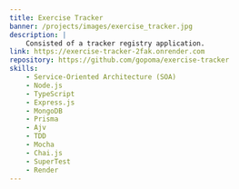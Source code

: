 ```yaml
---
title: Exercise Tracker
banner: /projects/images/exercise_tracker.jpg
description: |
	Consisted of a tracker registry application.
link: https://exercise-tracker-2fak.onrender.com
repository: https://github.com/gopoma/exercise-tracker
skills:
    - Service-Oriented Architecture (SOA)
    - Node.js
    - TypeScript
    - Express.js
    - MongoDB
    - Prisma
    - Ajv
    - TDD
    - Mocha
    - Chai.js
    - SuperTest
    - Render
---
```

